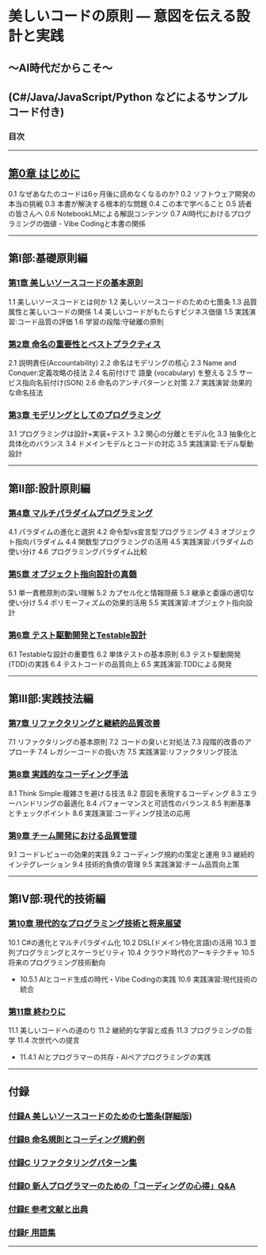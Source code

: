 # 美しいコードの原則 — 意図を伝える設計と実践
## ～AI時代だからこそ～
## (C#/Java/JavaScript/Python などによるサンプル コード付き)

### 目次

---

## [第0章 はじめに](第0章%20はじめに.md)
0.1 なぜあなたのコードは6ヶ月後に読めなくなるのか?
0.2 ソフトウェア開発の本当の挑戦
0.3 本書が解決する根本的な問題
0.4 この本で学べること
0.5 読者の皆さんへ
0.6 NotebookLMによる解説コンテンツ
0.7 AI時代におけるプログラミングの価値 - Vibe Codingと本書の関係

---

## 第I部:基礎原則編

### [第1章 美しいソースコードの基本原則](第1章_美しいソースコードの基本原則.md)
1.1 美しいソースコードとは何か
1.2 美しいソースコードのための七箇条
1.3 品質属性と美しいコードの関係
1.4 美しいコードがもたらすビジネス価値
1.5 実践演習:コード品質の評価
1.6 学習の段階:守破離の原則

### [第2章 命名の重要性とベストプラクティス](第2章_命名の重要性とベストプラクティス.md)
2.1 説明責任(Accountability)
2.2 命名はモデリングの核心
2.3 Name and Conquer:定義攻略の技法
2.4 名前付けで 語彙 (vocabulary) を整える
2.5 サービス指向名前付け(SON)
2.6 命名のアンチパターンと対策
2.7 実践演習:効果的な命名技法

### [第3章 モデリングとしてのプログラミング](第3章_モデリングとしてのプログラミング.md)
3.1 プログラミングは設計+実装+テスト
3.2 関心の分離とモデル化
3.3 抽象化と具体化のバランス
3.4 ドメインモデルとコードの対応
3.5 実践演習:モデル駆動設計

---

## 第II部:設計原則編

### [第4章 マルチパラダイムプログラミング](第4章_マルチパラダイムプログラミング.md)
4.1 パラダイムの進化と選択
4.2 命令型vs宣言型プログラミング
4.3 オブジェクト指向パラダイム
4.4 関数型プログラミングの活用
4.5 実践演習:パラダイムの使い分け
4.6 プログラミングパラダイム比較

### [第5章 オブジェクト指向設計の真髄](第5章_オブジェクト指向設計の真髄.md)
5.1 単一責務原則の深い理解
5.2 カプセル化と情報隠蔽
5.3 継承と委譲の適切な使い分け
5.4 ポリモーフィズムの効果的活用
5.5 実践演習:オブジェクト指向設計

### [第6章 テスト駆動開発とTestable設計](第6章_テスト駆動開発とTestable設計.md)
6.1 Testableな設計の重要性
6.2 単体テストの基本原則
6.3 テスト駆動開発(TDD)の実践
6.4 テストコードの品質向上
6.5 実践演習:TDDによる開発

---

## 第III部:実践技法編

### [第7章 リファクタリングと継続的品質改善](第7章_リファクタリングと継続的品質改善.md)
7.1 リファクタリングの基本原則
7.2 コードの臭いと対処法
7.3 段階的改善のアプローチ
7.4 レガシーコードの扱い方
7.5 実践演習:リファクタリング技法

### [第8章 実践的なコーディング手法](第8章_実践的なコーディング手法.md)
8.1 Think Simple:複雑さを避ける技法
8.2 意図を表現するコーディング
8.3 エラーハンドリングの最適化
8.4 パフォーマンスと可読性のバランス
8.5 判断基準とチェックポイント
8.6 実践演習:コーディング技法の応用

### [第9章 チーム開発における品質管理](第9章_チーム開発における品質管理.md)
9.1 コードレビューの効果的実践
9.2 コーディング規約の策定と運用
9.3 継続的インテグレーション
9.4 技術的負債の管理
9.5 実践演習:チーム品質向上策

---

## 第IV部:現代的技術編

### [第10章 現代的なプログラミング技術と将来展望](第10章_現代的なプログラミング技術と将来展望.md)
10.1 C#の進化とマルチパラダイム化
10.2 DSL(ドメイン特化言語)の活用
10.3 並列プログラミングとスケーラビリティ
10.4 クラウド時代のアーキテクチャ
10.5 将来のプログラミング技術動向
  - 10.5.1 AIとコード生成の時代・Vibe Codingの実践
10.6 実践演習:現代技術の統合

### [第11章 終わりに](第11章_終わりに.md)
11.1 美しいコードへの道のり
11.2 継続的な学習と成長
11.3 プログラミングの哲学
11.4 次世代への提言
  - 11.4.1 AIとプログラマーの共存・AIペアプログラミングの実践

---

## 付録

### [付録A 美しいソースコードのための七箇条(詳細版)](付録A_美しいソースコードのための七箇条（詳細版）.md)
### [付録B 命名規則とコーディング規約例](付録B_命名規則とコーディング規約例.md)
### [付録C リファクタリングパターン集](付録C_リファクタリングパターン集.md)
### [付録D 新人プログラマーのための「コーディングの心得」Q&A](付録D_新人プログラマーのためのコーディングの心得Q&A.md)
### [付録E 参考文献と出典](付録E_参考文献と出典.md)
### [付録F 用語集](付録F_用語集.md)

---
